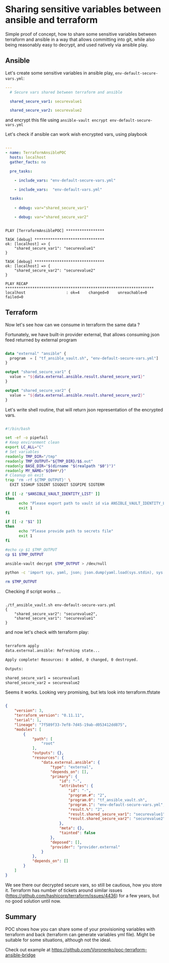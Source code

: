 # Sharing sensitive variables between ansible and terraform

Simple proof of concept, how to share some sensitive variables between terraform and ansible
in a way that allows committing into git, while also being reasonably easy to decrypt, and used
natively via ansible play.

## Ansible

Let's create some sensitive variables in ansible play, `env-default-secure-vars.yml`:

```yml
---
  # Secure vars shared between terraform and ansible

  shared_secure_var1: securevalue1

  shared_secure_var2: securevalue2

```

and encrypt this file using `ansible-vault encrypt env-default-secure-vars.yml`

Let's check if ansible can work wish encrypted vars, using playbook

```yml

---
- name: TerraformAnsiblePOC
  hosts: localhost
  gather_facts: no

  pre_tasks:

    - include_vars: "env-default-secure-vars.yml"

    - include_vars:  "env-default-vars.yml"

  tasks:
    
    - debug: var="shared_secure_var1"

    - debug: var="shared_secure_var2"


```

```shell

PLAY [TerraformAnsiblePOC] *****************

TASK [debug] *******************************
ok: [localhost] => {
    "shared_secure_var1": "securevalue1"
}

TASK [debug] *******************************
ok: [localhost] => {
    "shared_secure_var2": "securevalue2"
}

PLAY RECAP ******************************************************************
localhost                  : ok=4    changed=0    unreachable=0    failed=0   

```

## Terraform

Now let's see how can we consume in terraform the same data ?

Fortunately, we have built-in provider external, that allows consuming json feed
returned by external program 

```tf

data "external" "ansible" {
  program  = [ "tf_ansible_vault.sh", "env-default-secure-vars.yml"]
}

output "shared_secure_var1" {
  value = "${data.external.ansible.result.shared_secure_var1}"
}

output "shared_secure_var2" {
  value = "${data.external.ansible.result.shared_secure_var2}"
}


```

Let's write shell routine, that will return json representation of the encrypted vars.

```sh

#!/bin/bash

set -ef -o pipefail
# Keep environment clean
export LC_ALL="C"
# Set variables
readonly TMP_DIR="/tmp"
readonly TMP_OUTPUT="${TMP_DIR}/$$.out"
readonly BASE_DIR="$(dirname "$(realpath "$0")")"
readonly MY_NAME="${0##*/}"
# Cleanup on exit
trap 'rm -rf ${TMP_OUTPUT}' \
  EXIT SIGHUP SIGINT SIGQUIT SIGPIPE SIGTERM

if [[ -z "$ANSIBLE_VAULT_IDENTITY_LIST" ]]
then
      echo "Please export path to vault id via ANSIBLE_VAULT_IDENTITY_LIST"
      exit 1
fi

if [[ -z "$1" ]]
then
      echo "Please provide path to secrets file"
      exit 1
fi

#echo cp $1 $TMP_OUTPUT
cp $1 $TMP_OUTPUT

ansible-vault decrypt $TMP_OUTPUT > /dev/null

python -c 'import sys, yaml, json; json.dump(yaml.load(sys.stdin), sys.stdout, indent=4)' < $TMP_OUTPUT

rm $TMP_OUTPUT


```

Checking if script works ...

```shell

./tf_ansible_vault.sh env-default-secure-vars.yml 
{
    "shared_secure_var2": "securevalue2", 
    "shared_secure_var1": "securevalue1"
}

```

and now let's check with terraform play:

```sh

terraform apply            
data.external.ansible: Refreshing state...

Apply complete! Resources: 0 added, 0 changed, 0 destroyed.

Outputs:

shared_secure_var1 = securevalue1
shared_secure_var2 = securevalue2


```

Seems it works. Looking very promising, but lets look into terraform.tfstate

```json

{
    "version": 3,
    "terraform_version": "0.11.11",
    "serial": 1,
    "lineage": "7f589f33-7ef8-7d45-19ab-d053412dd875",
    "modules": [
        {
            "path": [
                "root"
            ],
            "outputs": {},
            "resources": {
                "data.external.ansible": {
                    "type": "external",
                    "depends_on": [],
                    "primary": {
                        "id": "-",
                        "attributes": {
                            "id": "-",
                            "program.#": "2",
                            "program.0": "tf_ansible_vault.sh",
                            "program.1": "env-default-secure-vars.yml",
                            "result.%": "2",
                            "result.shared_secure_var1": "securevalue1",
                            "result.shared_secure_var2": "securevalue2"
                        },
                        "meta": {},
                        "tainted": false
                    },
                    "deposed": [],
                    "provider": "provider.external"
                }
            },
            "depends_on": []
        }
    ]
}


```

We see there our decrypted secure vars, so still be cautious, how you store it. Terraform has 
number of tickets around similar issues (https://github.com/hashicorp/terraform/issues/4436) for a 
few years, but no good solution until now.  

## Summary

POC shows how you can share some of your provisioning variables with terraform and back (terraform 
can generate variables yml file). Might be suitable for some situations, although not the ideal.

Check out example at  https://github.com/Voronenko/poc-terraform-ansible-bridge